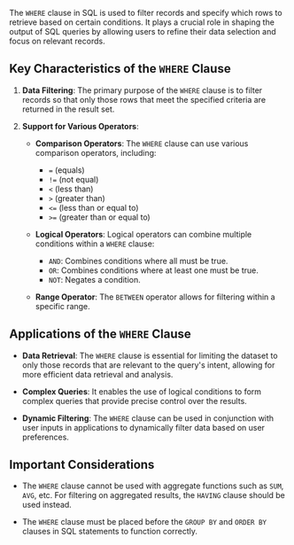 The `WHERE` clause in SQL is used to filter records and specify which rows to retrieve based on certain conditions. It plays a crucial role in shaping the output of SQL queries by allowing users to refine their data selection and focus on relevant records.

## Key Characteristics of the `WHERE` Clause

1. **Data Filtering**: The primary purpose of the `WHERE` clause is to filter records so that only those rows that meet the specified criteria are returned in the result set.
    
2. **Support for Various Operators**:
    
    - **Comparison Operators**: The `WHERE` clause can use various comparison operators, including:
        
        - `=` (equals)
        - `!=` (not equal)
        - `<` (less than)
        - `>` (greater than)
        - `<=` (less than or equal to)
        - `>=` (greater than or equal to)
    - **Logical Operators**: Logical operators can combine multiple conditions within a `WHERE` clause:
        
        - `AND`: Combines conditions where all must be true.
        - `OR`: Combines conditions where at least one must be true.
        - `NOT`: Negates a condition.
    - **Range Operator**: The `BETWEEN` operator allows for filtering within a specific range.

## Applications of the `WHERE` Clause

- **Data Retrieval**: The `WHERE` clause is essential for limiting the dataset to only those records that are relevant to the query's intent, allowing for more efficient data retrieval and analysis.

- **Complex Queries**: It enables the use of logical conditions to form complex queries that provide precise control over the results.

- **Dynamic Filtering**: The `WHERE` clause can be used in conjunction with user inputs in applications to dynamically filter data based on user preferences.


## Important Considerations

- The `WHERE` clause cannot be used with aggregate functions such as `SUM`, `AVG`, etc. For filtering on aggregated results, the `HAVING` clause should be used instead.

- The `WHERE` clause must be placed before the `GROUP BY` and `ORDER BY` clauses in SQL statements to function correctly.